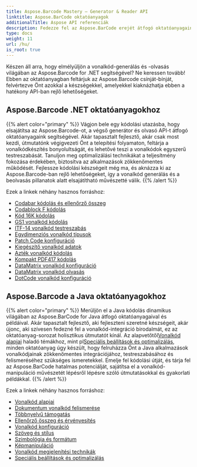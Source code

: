 ```yaml
---
title: Aspose.Barcode Mastery – Generator & Reader API
linktitle: Aspose.BarCode oktatóanyagok
additionalTitle: Aspose API referenciák
description: Fedezze fel az Aspose.BarCode erejét átfogó oktatóanyagainkkal. Ismerje meg lépésről lépésre a vonalkódok könnyű létrehozását, testreszabását és optimalizálását.
type: docs
weight: 11
url: /hu/
is_root: true
---
```


Készen áll arra, hogy elmélyüljön a vonalkód-generálás és -olvasás világában az Aspose.Barcode for .NET segítségével? Ne keressen tovább! Ebben az oktatóanyagban feltárjuk az Aspose.Barcode csínját-bínját, felvértezve Önt azokkal a készségekkel, amelyekkel kiaknázhatja ebben a hatékony API-ban rejlő lehetőségeket.


## Aspose.Barcode .NET oktatóanyagokhoz
{{% alert color="primary" %}}
Vágjon bele egy kódolási utazásba, hogy elsajátítsa az Aspose.Barcode-ot, a végső generátor és olvasó API-t átfogó oktatóanyagaink segítségével. Akár tapasztalt fejlesztő, akár csak most kezdi, útmutatónk végigvezeti Önt a telepítési folyamaton, feltárja a vonalkódkészítés bonyolultságát, és lehetővé teszi a vonalkódok egyszerű testreszabását. Tanuljon meg optimalizálási technikákat a teljesítmény fokozása érdekében, biztosítva az alkalmazások zökkenőmentes működését. Fejlessze kódolási készségeit még ma, és aknázza ki az Aspose.Barcode-ban rejlő lehetőségeket, így a vonalkód generálás és a beolvasás pillanatok alatt elsajátítható művészetté válik.
{{% /alert %}}

Ezek a linkek néhány hasznos forráshoz:
 
- [Codabar kódolás és ellenőrző összeg](./net/codabar-encoding-and-checksum/)
- [Codablock F kódolás](./net/codablock-f-encoding/)
- [Kód 16K kódolás](./net/code-16k-encoding/)
- [GS1 vonalkód kódolás](./net/gs1-barcode-encoding/)
- [ITF-14 vonalkód testreszabás](./net/itf-14-barcode-customization/)
- [Egydimenziós vonalkód típusok](./net/one-dimensional-barcode-types/)
- [Patch Code konfiguráció](./net/patch-code-configuration/)
- [Kiegészítő vonalkód adatok](./net/supplemental-barcode-data/)
- [Azték vonalkód kódolás](./net/aztec-barcode-encoding/)
- [Kompakt PDF417 kódolás](./net/compact-pdf417-encoding/)
- [DataMatrix vonalkód konfiguráció](./net/datamatrix-barcode-configuration/)
- [DataMatrix vonalkód olvasás](./net/datamatrix-barcode-reading/)
- [DotCode vonalkód konfiguráció](./net/dotcode-barcode-configuration/)



## Aspose.Barcode a Java oktatóanyagokhoz
{{% alert color="primary" %}}
 Merüljön el a Java kódolás dinamikus világában az Aspose.BarCode for Java átfogó oktatóanyagaival és példáival. Akár tapasztalt fejlesztő, aki fejleszteni szeretné készségeit, akár újonc, aki szívesen fedezné fel a vonalkód-integráció birodalmát, ez az oktatóanyag-sorozat holisztikus útmutatót kínál. Az alapvetőtől[Vonalkód alapjai](./java/barcode-basics/) haladó témákhoz, mint pl[Speciális beállítások és optimalizálás](./java/advanced-settings-and-optimization/), minden oktatóanyag úgy készült, hogy felruházza Önt a Java alkalmazások vonalkódjainak zökkenőmentes integrációjához, testreszabásához és felismeréséhez szükséges ismeretekkel. Emelje fel kódolási útját, és tárja fel az Aspose.BarCode hatalmas potenciálját, sajátítsa el a vonalkód-manipuláció művészetét lépésről lépésre szóló útmutatásokkal és gyakorlati példákkal.
{{% /alert %}}

Ezek a linkek néhány hasznos forráshoz:

- [Vonalkód alapjai](./java/barcode-basics/)
- [Dokumentum vonalkód felismerése](./java/document-barcode-recognition/)
- [Többnyelvű támogatás](./java/multilingual-support/)
- [Ellenőrző összeg és érvényesítés](./java/checksum-and-validation/)
- [Vonalkód konfiguráció](./java/barcode-configuration/)
- [Szöveg és stílus](./java/text-and-styling/)
- [Szimbológia és formátum](./java/symbology-and-format/)
- [Képmanipuláció](./java/image-manipulation/)
- [Vonalkód megjelenítési technikák](./java/barcode-rendering-techniques/)
- [Speciális beállítások és optimalizálás](./java/advanced-settings-and-optimization/)
